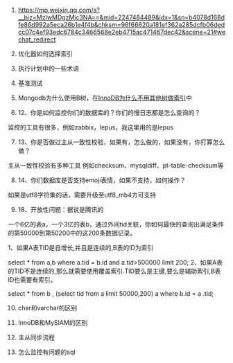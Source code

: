 1. https://mp.weixin.qq.com/s?__biz=MzIwMDgzMjc3NA==&mid=2247484489&idx=1&sn=b4078d168dfe86d992a5eca26b1e4f4b&chksm=96f66620a181ef362a285dcfb06dedcc07c4ef93edc6784c3466568e2eb4715ac471467dec42&scene=21#wechat_redirect

2. 优化器如何选择索引

3. 执行计划中的一些术语

4. 基准测试

5. Mongodb为什么使用B树，在[InnoDB为什么不用其他树做索引](InnoDB为什么不用其他树做索引.md)中

6. 12、你是如何监控你们的数据库的？你们的慢日志都是怎么查询的？

监控的工具有很多，例如zabbix，lepus，我这里用的是lepus

7. 13、你是否做过主从一致性校验，如果有，怎么做的，如果没有，你打算怎么做？

主从一致性校验有多种工具 例如checksum、mysqldiff、pt-table-checksum等

8. 14、你们数据库是否支持emoji表情，如果不支持，如何操作？

如果是utf8字符集的话，需要升级至utf8_mb4方可支持

9. 18、开放性问题：据说是腾讯的

一个6亿的表a，一个3亿的表b，通过外间tid关联，你如何最快的查询出满足条件的第50000到第50200中的这200条数据记录。

1、如果A表TID是自增长,并且是连续的,B表的ID为索引

select * from a,b where a.tid = b.id and a.tid>500000 limit 200;
2、如果A表的TID不是连续的,那么就需要使用覆盖索引.TID要么是主键,要么是辅助索引,B表ID也需要有索引。

select * from b , (select tid from a limit 50000,200) a where b.id = a .tid;

10. char和varchar的区别

11. InnoDB和MySIAM的区别

12. 主从同步流程

13. 怎么监控有问题的sql


